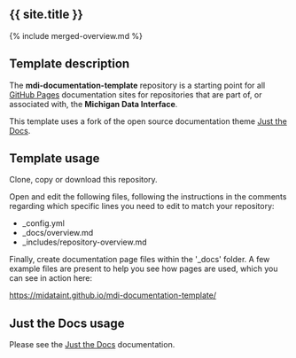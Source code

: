 <!--- README.md is always the 1st page loaded by GitHub Pages on github.io  --->
<!--- do not change any lines in this file --->
## {{ site.title }}
{% include merged-overview.md %}
<div style="display: {% if site %} none {% else %} block {% endif %};">
  
## Template description

The **mdi-documentation-template** repository is a starting point
for all 
[GitHub Pages](https://docs.github.com/en/pages/getting-started-with-github-pages/about-github-pages)
documentation sites for repositories that are 
part of, or associated with, the **Michigan Data Interface**.

This template uses a fork of the open source documentation theme 
[Just the Docs](https://pmarsceill.github.io/just-the-docs/).

## Template usage

Clone, copy or download this repository. 

Open and edit the following files, following the instructions in the comments
regarding which specific lines you need to edit to match your repository:

- _config.yml
- _docs/overview.md
- _includes/repository-overview.md

Finally, create documentation page files within the '_docs' folder.
A few example files are present to help you see how pages are used,
which you can see in action here:

https://midataint.github.io/mdi-documentation-template/

## Just the Docs usage

Please see the 
[Just the Docs](https://pmarsceill.github.io/just-the-docs/) 
documentation.

</div>
